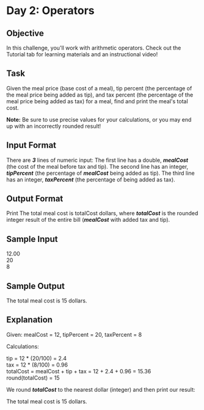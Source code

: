 # Day 2: Operators

## Objective 
In this challenge, you'll work with arithmetic operators. Check out the Tutorial tab for learning materials and an instructional video!

## Task 
Given the meal price (base cost of a meal), tip percent (the percentage of the meal price being added as tip), and tax percent (the percentage of the meal price being added as tax) for a meal, find and print the meal's total cost.

**Note:** Be sure to use precise values for your calculations, or you may end up with an incorrectly rounded result!

## Input Format

There are **_3_** lines of numeric input: 
The first line has a double, **_mealCost_** (the cost of the meal before tax and tip). 
The second line has an integer, **_tipPercent_** (the percentage of **_mealCost_** being added as tip). 
The third line has an integer, **_taxPercent_** (the percentage of  being added as tax).

## Output Format

Print The total meal cost is totalCost dollars, where **_totalCost_** is the rounded integer result of the entire bill (**_mealCost_** with added tax and tip).

## Sample Input

12.00  
20  
8  

## Sample Output

The total meal cost is 15 dollars.

## Explanation

Given: 
mealCost = 12, tipPercent = 20, taxPercent = 8 

Calculations: 
 
tip = 12 * (20/100) = 2.4  
tax = 12 * (8/100) = 0.96  
totalCost = mealCost + tip + tax = 12 + 2.4 + 0.96 = 15.36  
round(totalCost) = 15  

We round **_totalCost_** to the nearest dollar (integer) and then print our result:

The total meal cost is 15 dollars.